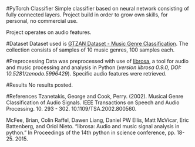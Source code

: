 #PyTorch Classifier
Simple classifier based on neural network consisting of fully connected layers.
Project build in order to grow own skills, for personal, no commercial use. 

Project operates on audio features.

#Dataset
Dataset used is
[GTZAN Dataset - Music Genre Classification](http://marsyas.info/downloads/datasets.html). The collection consists of samples of 10 music genres, 100 samples each. 


#Preprocessing
Data was preprocessed with use of [librosa](https://librosa.org/), a tool for audio and music processing and analysis in Python (*version librosa 0.9.0, DOI: 10.5281/zenodo.5996429*).
Specific audio features were retrieved.

#Results
No results posted.


#References
Tzanetakis, George and Cook, Perry. (2002). Musical Genre Classification of Audio Signals. IEEE Transactions on Speech and Audio Processing. 10. 293 - 302. 10.1109/TSA.2002.800560.

McFee, Brian, Colin Raffel, Dawen Liang, Daniel PW Ellis, Matt McVicar, Eric Battenberg, and Oriol Nieto. “librosa: Audio and music signal analysis in python.” In Proceedings of the 14th python in science conference, pp. 18-25. 2015.

